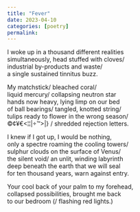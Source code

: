 ```yaml
---
title: "Fever"
date: 2023-04-10
categories: [poetry]
permalink:
---
```


I woke up in a thousand different realities   
simultaneously, head stuffed with cloves/    
industrial by-products and waste/    
a single sustained tinnitus buzz. 

My matchstick/ bleached coral/     
liquid mercury/ collapsing neutron star     
hands now heavy, lying limp on our bed     
of ball bearings/ tangled, knotted string/     
tulips ready to flower in the wrong season/   
©¢¥€<¦¦|÷™>|} / shredded rejection letters.

I knew if I got up, I would be nothing,   
only a spectre roaming the cooling towers/    
sulphur clouds on the surface of Venus/    
the silent void/ an unlit, winding labyrinth     
deep beneath the earth that we will seal    
for ten thousand years, warn against entry.

Your cool back of your palm to my forehead,   
collapsed possibilities, brought me back  
to our bedroom (/ flashing red lights.)   